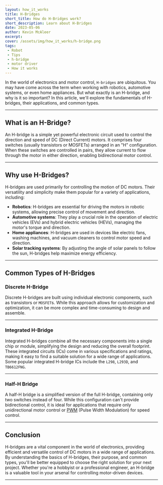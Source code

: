 ```yaml
---
layout: how_it_works
title: H-Bridges
short_title: How do H-Bridges work?
short_description: Learn about H-Bridges
date: 2023-05-06
author: Kevin McAleer
excerpt:
cover: /assets/img/how_it_works/h-bridge.png
tags:
 - Robot
 - Tips
 - h-bridge
 - motor driver
 - How it works
---
```


In the world of electronics and motor control, `H-bridges` are ubiquitous. You may have come across the term when working with robotics, automotive systems, or even home appliances. But what exactly is an H-bridge, and why is it so important? In this article, we'll explore the fundamentals of H-bridges, their applications, and common types.

---

## What is an H-Bridge?

An H-bridge is a simple yet powerful electronic circuit used to control the direction and speed of DC (Direct Current) motors. It comprises four switches (usually transistors or MOSFETs) arranged in an "H" configuration. When these switches are controlled in pairs, they allow current to flow through the motor in either direction, enabling bidirectional motor control.

---

## Why use H-Bridges?

H-bridges are used primarily for controlling the motion of DC motors. Their versatility and simplicity make them popular for a variety of applications, including:

* **Robotics**: H-bridges are essential for driving the motors in robotic systems, allowing precise control of movement and direction.
* **Automotive systems**: They play a crucial role in the operation of electric vehicles (EVs) and hybrid electric vehicles (HEVs), managing the motor's torque and direction.
* **Home appliances**: H-bridges are used in devices like electric fans, washing machines, and vacuum cleaners to control motor speed and direction.
* **Solar tracking systems**: By adjusting the angle of solar panels to follow the sun, H-bridges help maximize energy efficiency.

---

## Common Types of H-Bridges

### Discrete H-Bridge

Discrete H-bridges are built using individual electronic components, such as transistors or `MOSFET`s. While this approach allows for customization and optimization, it can be more complex and time-consuming to design and assemble.

---

### Integrated H-Bridge

Integrated H-bridges combine all the necessary components into a single chip or module, simplifying the design and reducing the overall footprint. These integrated circuits (ICs) come in various specifications and ratings, making it easy to find a suitable solution for a wide range of applications. Some popular integrated H-bridge ICs include the `L298`, `L293D`, and `TB6612FNG`.

---

### Half-H Bridge

A half-H bridge is a simplified version of the full H-bridge, containing only two switches instead of four. While this configuration can't provide bidirectional control, it is ideal for applications that require only unidirectional motor control or [PWM](/resources/glossary#pwm) (Pulse Width Modulation) for speed control.

---

## Conclusion

H-bridges are a vital component in the world of electronics, providing efficient and versatile control of DC motors in a wide range of applications. By understanding the basics of H-bridges, their purpose, and common types, you'll be better equipped to choose the right solution for your next project. Whether you're a hobbyist or a professional engineer, an H-bridge is a valuable tool in your arsenal for controlling motor-driven devices.

---
